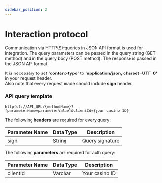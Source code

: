 ```yaml
---
sidebar_position: 2
---
```


# Interaction protocol

Communication via HTTP(S)-queries in JSON API format is used for integration. 
The query parameters can be passed in the query string (GET method) and in the query body (POST method). The response is passed in the JSON API format.

It is necessary to set __'content-type'__ to __'application/json; charset=UTF-8'__ in your request header.\
Also note that every request made should include __sign__ header.

### API query template

``http(s)://API_URL/{methodName}?[parameterName=parameterValue]&clientId={your casino ID}``

The following __headers__ are required for every query:

| Parameter Name | Data Type | Description      |
|----------------|-----------|------------------|
| sign           | String    | Query signature  |


The following __parameters__ are required for auth query:

| Parameter Name | Data Type | Description     |
|----------------|-----------|-----------------|
| clientId       | Varchar   | Your casino ID  |